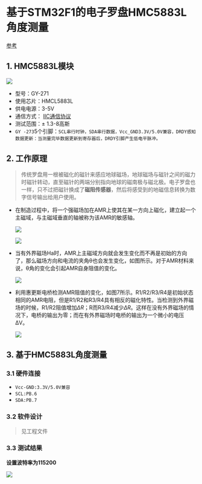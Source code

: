 # 基于STM32F1的电子罗盘HMC5883L角度测量

[参考](https://github.com/njuliuyang/2018-EducationalRobot-PosionModule)

## 1. HMC5883L模块

![](..\img\HMC5883L.png)

- 型号：GY-271
- 使用芯片：HMCL5883L
- 供电电源：3-5V
- 通信方式： [IIC通信协议](https://blog.csdn.net/zhanghuaichao/article/details/48266309) 
- 测试范围：± 1.3-8高斯
- `GY -273`5个引脚：`SCL串行时钟，SDA串行数据，Vcc_GND3.3V/5.0V兼容，DRDY感知数据更新：当测量完毕数据更新到寄存器后，DRDY引脚产生低电平脉冲。`

## 2. 工作原理

> 传统罗盘用一根被磁化的磁针来感应地球磁场，地球磁场与磁针之间的磁力时磁针转动，直至磁针的两端分别指向地球的磁南极与磁北极。电子罗盘也一样，只不过把磁针换成了**磁阻传感器**，然后将感受到的地磁信息转换为数字信号输出给用户使用。 

- 在制造过程中，将一个强磁场加在AMR上使其在某一方向上磁化，建立起一个主磁域，与主磁域垂直的轴被称为该AMR的敏感轴。

  ![](..\img\hmc1.png)

  ![](..\img\hmc2.png)

- 当有外界磁场Ha时，AMR上主磁域方向就会发生变化而不再是初始的方向了，那么磁场方向和电流的夹角θ也会发生变化，如图所示。对于AMR材料来说，θ角的变化会引起AMR自身阻值的变化。

  ![](..\img\hmc3.png)

- 利用惠更斯电桥检测AMR阻值的变化，如图7所示。R1/R2/R3/R4是初始状态相同的AMR电阻，但是R1/R2和R3/R4具有相反的磁化特性。当检测到外界磁场的时候，R1/R2阻值增加$\Delta R$；R而R3/R4减少$\Delta R$。这样在没有外界磁场的情况下，电桥的输出为零；而在有外界磁场时电桥的输出为一个微小的电压∆V。  

  ![](..\img\hmc4.png)

## 3. 基于HMC5883L角度测量

### 3.1 硬件连接

- `Vcc-GND:3.3V/5.0V兼容`
- `SCL:PB.6`
- `SDA:PB.7` 

### 3.2 软件设计

> 见工程文件

### 3.3 测试结果

**设置波特率为115200**

![](..\img\hmctest.png)

